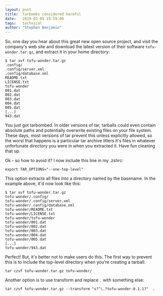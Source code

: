 ```yaml
---
layout: post
title:  Tarbombs considered harmful
date:   2020-03-05 19:59:00
tags:   technical
author: "Stephen Benjamin"
---
```


So, one day you hear about this great new open source project, and visit
the company's web site and download the latest version of their software
`tofu-wonder.tar.gz`, and extract it in your home directory:

```
$ tar xvf tofu-wonder.tar.gz
.config/
.config/server.xml
.config/database.xml
README.txt
LICENSE.txt
tofu-wonder
001.dat
002.dat
003.dat
004.dat
005.dat
[...]
943.dat
```

You just got tarbombed. In older versions of tar, tarballs could even contain
absolute paths and potentially overwrite existing files on your file system.
These days, most versions of tar prevent this unless explicitly allowed,
so the worst that happens is a particular tar archive litters it's files
in whatever unfortunate directory you were in when you extracted it.
Have fun cleaning that up.

Ok - so how to avoid it? I now include this line in my .zshrc:

```
export TAR_OPTIONS="--one-top-level"
```

This option extracts all files into a directory named by the basename.
In the example above, it'd now look like this:

```
$ tar xvf tofu-wonder.tar.gz
tofu-wonder/.config/
tofu-wonder/.config/server.xml
tofu-wonder/.config/database.xml
tofu-wonder/README.txt
tofu-wonder/LICENSE.txt
tofu-wonder/tofu-wonder
tofu-wonder/001.dat
tofu-wonder/002.dat
tofu-wonder/003.dat
tofu-wonder/004.dat
tofu-wonder/005.dat
[...]
tofu-wonder/943.dat
```

Perfect! But, it's better not to make users do this. The first way to
prevent this is to include the top-level directory when you're creating
a tarball:

```
tar czvf tofu-wonder.tar.gz tofu-wonder/
```

Another option is to use transform and replace `.` with something else:

```
tar czvf tofu-wonder.tar.gz --transform "s?^\.?tofu-wonder-0.1.1?"  .
```
